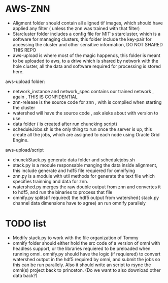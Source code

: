 AWS-ZNN
=======

* Aligment folder should contain all aligned tif images, which should have applied any filter ( unless the znn was trained with that filter)
* Starcluster folder includes a config file for MIT's starcluster, which is a software for managing clusters, this folder include the key-pair 
for accessing the cluster and other sensitive information, DO NOT SHARED THIS REPO
* aws-upload is where most of the magic happends, this folder is meant to be uploaded to aws, to a drive which is shared by network with the hole cluster,
all the data and software required for processing is stored here.

aws-upload folder:
* network_instance and network_spec contains our trained network , again , THIS IS CONFIDENTIAL
* znn-release is the source code for znn , with is compiled when starting the cluster
* watershed will have the source code , ask aleks about with version to use
* data folder ( is created after run chuncking script)
* scheduleJobs.sh is the only thing to run once the server is up, this create all the jobs, which are assigned to each node using Oracle Grid Engine.

aws-upload/script
* chunckStack.py  generate data folder and schedulejobs.sh
* stack.py is a module responsable manging the data inside alignment, this include generate and hdf5 file requiered for omnifying
* znn.py is a module with util methods for generate the text file which specifies trainning and data for znn.
* watershed.py merges the raw double output from znn and convertes it to hdf5, and run the binaries to process that file
* omnify.py splits(if required) the hdf5 output from watershed( stack.py channel data dimensions have to agree) an run omnify parallely

TODO list
=========
* Modify stack.py to work with the file organization of Tommy
* omnify folder should either hold the src code of a version of omni with headless support, or the libraries requiered to be preloaded when running omni. omnify.py should have the logic (if requiered) to convert watershed output in the hdf5 required by omni, and submit the jobs so this can be run parallely. Also it should write an script to rsync the omni(s) project back to princeton. (Do we want to also download other data back?)